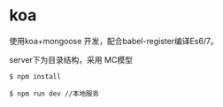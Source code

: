 # koa

使用koa+mongoose 开发，配合babel-register编译Es6/7。

server下为目录结构，采用 MC模型

```
$ npm install 

$ npm run dev //本地服务
```